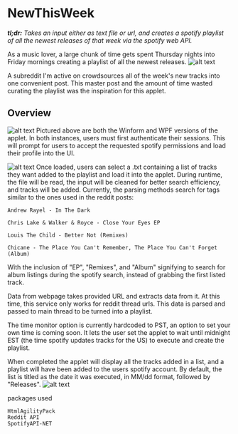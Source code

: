 # NewThisWeek
_**tl;dr:** Takes an input either as text file or url, and creates a spotify playlist of all the newest releases of that week via the spotify web API._

As a music lover, a large chunk of time gets spent Thursday nights into Friday mornings creating a playlist of all the newest releases. 
![alt text](https://i.imgur.com/jNiBAw1.jpg)

A subreddit I'm active on crowdsources all of the week's new tracks into one convenient post. This master post and the amount of time wasted curating the playlist was the inspiration for this applet. 



## Overview
![alt text](https://i.imgur.com/kgGrNZQ.jpg)
Pictured above are both the Winform and WPF versions of the applet. In both instances, users must first authenticate their sessions. This will prompt for users to accept the requested spotify permissions and load their profile into the UI.

![alt text](https://i.imgur.com/E0M2xdh.jpg)
Once loaded, users can select a .txt containing a list of tracks they want added to the playlist and load it into the applet. During runtime, the file will be read, the input will be cleaned for better search efficiency, and tracks will be added. 
Currently, the parsing methods search for tags similar to the ones used in the reddit posts:
```
Andrew Rayel - In The Dark

Chris Lake & Walker & Royce - Close Your Eyes EP

Louis The Child - Better Not (Remixes)

Chicane - The Place You Can't Remember, The Place You Can't Forget (Album)
```
With the inclusion of "EP", "Remixes", and "Album" signifying to search for album listings during the spotify search, instead of grabbing the first listed track. 

Data from webpage takes provided URL and extracts data from it. At this time, this service only works for reddit thread urls. This data is parsed and passed to main thread to be turned into a playlist.

The time monitor option is currently hardcoded to PST, an option to set your own time is coming soon. It lets the user set the applet to wait until midnight EST (the time spotify updates tracks for the US) to execute and create the playlist.

When completed the applet will display all the tracks added in a list, and a playlist will have been added to the users spotify account. By default, the list is titled as the date it was executed, in MM/dd format, followed by "Releases".
![alt text](https://i.imgur.com/4xLtpMN.jpg)


packages used
```
HtmlAgilityPack
Reddit API
SpotifyAPI-NET
```
